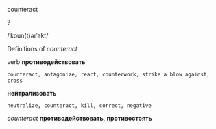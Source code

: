counteract

?

/ˌkoun(t)ərˈakt/

Definitions of _counteract_

verb
**противодействовать**

    counteract, antagonize, react, counterwork, strike a blow against, cross
**нейтрализовать**

    neutralize, counteract, kill, correct, negative

_counteract_
**противодействовать**, **противостоять**